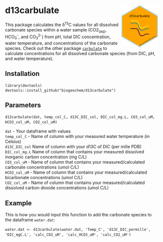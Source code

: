 d13carbulate <img src="man/figures/d13carbulate_logo.png" width="120" align="right" />
======================================================================================

This package calculates the δ<sup>13</sup>C values for all dissolved
carbonate species within a water sample (CO2<sub>(aq)</sub>,
HCO<sub>3</sub><sup>-</sup>, and CO<sub>3</sub><sup>2-</sup>) from pH,
total DIC concentration, water temperature, and concentrations of the
carbonate species. Check out the other package
[`carbulate`](https://github.com/biogeochem/carbulate) to calculate
concentrations for all dissolved carbonate species (from DIC, pH, and
water temperature).

Installation
------------

    library(devtools)
    devtools::install_github("biogeochem/d13carbulate")

Parameters
----------

`d13carbulate(dat, temp_col_C, d13C_DIC_col, DIC_col_mg.L, CO3_col_uM, HCO3_col_uM, CO2_col_uM)`

`dat` - Your dataframe with values  
`temp_col_C` - Name of column with your measured water temperature (in
Celsius)  
`d13C_DIC_col` Name of column with your d13C of DIC (per mille PDB)  
`DIC_col_mg.L` Name of column that contains your measured dissolved
inorganic carbon concentration (mg C/L)  
`CO3_col_uM` - Name of column that contains your measured/calculated
carbonate concentrations (umol C/L)  
`HCO3_col_uM` - Name of column that contains your measured/calculated
bicarbonate concentrations (umol C/L)  
`CO2_col_uM` - Name of column that contains your measured/calculated
dissolved carbon dioxide concentrations (umol C/L)

Example
-------

This is how you would input this function to add the carbonate species
to the dataframe `water.dat`:

`water.dat <- d13carbulate(water.dat, 'Temp_C', 'd13C_DIC_permille', 'DIC_mgC.L', 'calc_CO3_uM', 'calc_HCO3_uM', 'calc_CO2_uM')`

